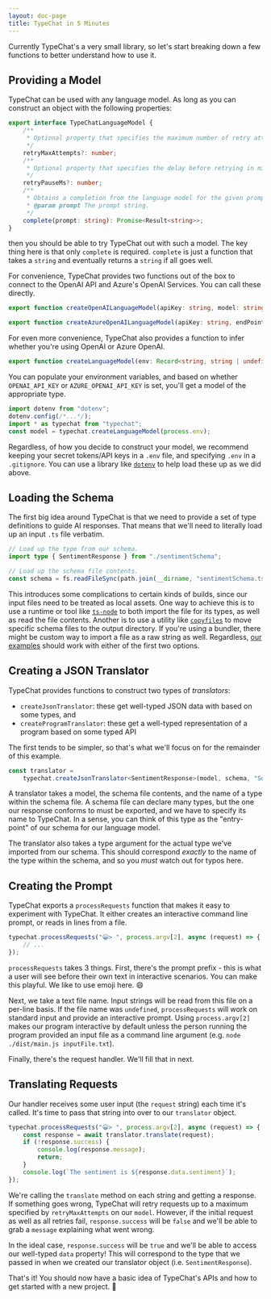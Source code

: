 ```yaml
---
layout: doc-page
title: TypeChat in 5 Minutes
---
```


Currently TypeChat's a very small library, so let's start breaking down a few functions to better understand how to use it.

## Providing a Model

TypeChat can be used with any language model.
As long as you can construct an object with the following properties:

```ts
export interface TypeChatLanguageModel {
    /**
     * Optional property that specifies the maximum number of retry attempts (the default is 3).
     */
    retryMaxAttempts?: number;
    /**
     * Optional property that specifies the delay before retrying in milliseconds (the default is 1000ms).
     */
    retryPauseMs?: number;
    /**
     * Obtains a completion from the language model for the given prompt.
     * @param prompt The prompt string.
     */
    complete(prompt: string): Promise<Result<string>>;
}
```

then you should be able to try TypeChat out with such a model.
The key thing here is that only `complete` is required.
`complete` is just a function that takes a `string` and eventually returns a `string` if all goes well.

For convenience, TypeChat provides two functions out of the box to connect to the OpenAI API and Azure's OpenAI Services.
You can call these directly.

```ts
export function createOpenAILanguageModel(apiKey: string, model: string, endPoint? string): TypeChatLanguageModel;

export function createAzureOpenAILanguageModel(apiKey: string, endPoint: string): TypeChatLanguageModel;
```

For even more convenience, TypeChat also provides a function to infer whether you're using OpenAI or Azure OpenAI.

```ts
export function createLanguageModel(env: Record<string, string | undefined>): TypeChatLanguageModel
```

You can populate your environment variables, and based on whether `OPENAI_API_KEY` or `AZURE_OPENAI_API_KEY` is set, you'll get a model of the appropriate type.

```ts
import dotenv from "dotenv";
dotenv.config(/*...*/);
import * as typechat from "typechat";
const model = typechat.createLanguageModel(process.env);
```

Regardless, of how you decide to construct your model, we recommend keeping your secret tokens/API keys in a `.env` file, and specifying `.env` in a `.gitignore`.
You can use a library like [`dotenv`](https://www.npmjs.com/package/dotenv) to help load these up as we did above.

## Loading the Schema

The first big idea around TypeChat is that we need to provide a set of type definitions to guide AI responses.
That means that we'll need to literally load up an input `.ts` file verbatim.

```ts
// Load up the type from our schema.
import type { SentimentResponse } from "./sentimentSchema";

// Load up the schema file contents.
const schema = fs.readFileSync(path.join(__dirname, "sentimentSchema.ts"), "utf8");
```

This introduces some complications to certain kinds of builds, since our input files need to be treated as local assets.
One way to achieve this is to use a runtime or tool like [`ts-node`](https://www.npmjs.com/package/ts-node) to both import the file for its types, as well as read the file contents.
Another is to use a utility like [`copyfiles`](https://www.npmjs.com/package/copyfiles) to move specific schema files to the output directory.
If you're using a bundler, there might be custom way to import a file as a raw string as well.
Regardless, [our examples](https://github.com/microsoft/TypeChat/tree/main/examples) should work with either of the first two options.

## Creating a JSON Translator

TypeChat provides functions to construct two types of *translators*:

- `createJsonTranslator`: these get well-typed JSON data with based on some types, and
- `createProgramTranslator`: these get a well-typed representation of a program based on some typed API

The first tends to be simpler, so that's what we'll focus on for the remainder of this example.

```ts
const translator =
    typechat.createJsonTranslator<SentimentResponse>(model, schema, "SentimentResponse");
```

A translator takes a model, the schema file contents, and the name of a type within the schema file.
A schema file can declare many types, but the one our response conforms to must be exported, and we have to specify its name to TypeChat.
In a sense, you can think of this type as the "entry-point" of our schema for our language model.

The translator also takes a type argument for the actual type we've imported from our schema.
This should correspond *exactly* to the name of the type within the schema, and so you *must* watch out for typos here.

## Creating the Prompt

TypeChat exports a `processRequests` function that makes it easy to experiment with TypeChat.
It either creates an interactive command line prompt, or reads in lines from a file.

```ts
typechat.processRequests("😀> ", process.argv[2], async (request) => {
    // ...
});
```

`processRequests` takes 3 things.
First, there's the prompt prefix - this is what a user will see before their own text in interactive scenarios.
You can make this playful.
We like to use emoji here. 😄

Next, we take a text file name.
Input strings will be read from this file on a per-line basis.
If the file name was `undefined`, `processRequests` will work on standard input and provide an interactive prompt.
Using `process.argv[2]` makes our program interactive by default unless the person running the program provided an input file as a command line argument (e.g. `node ./dist/main.js inputFile.txt`).

Finally, there's the request handler.
We'll fill that in next.

## Translating Requests

Our handler receives some user input (the `request` string) each time it's called.
It's time to pass that string into over to our `translator` object.

```ts
typechat.processRequests("😀> ", process.argv[2], async (request) => {
    const response = await translator.translate(request);
    if (!response.success) {
        console.log(response.message);
        return;
    }
    console.log(`The sentiment is ${response.data.sentiment}`);
});
```

We're calling the `translate` method on each string and getting a response.
If something goes wrong, TypeChat will retry requests up to a maximum specified by `retryMaxAttempts` on our `model`.
However, if the initial request as well as all retries fail, `response.success` will be `false` and we'll be able to grab a `message` explaining what went wrong.

In the ideal case, `response.success` will be `true` and we'll be able to access our well-typed `data` property!
This will correspond to the type that we passed in when we created our translator object (i.e. `SentimentResponse`).

That's it!
You should now have a basic idea of TypeChat's APIs and how to get started with a new project. 🎉
